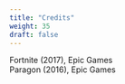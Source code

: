 ```yaml
---
title: "Credits"
weight: 35
draft: false
---
```


Fortnite (2017), Epic Games  
Paragon (2016), Epic Games
